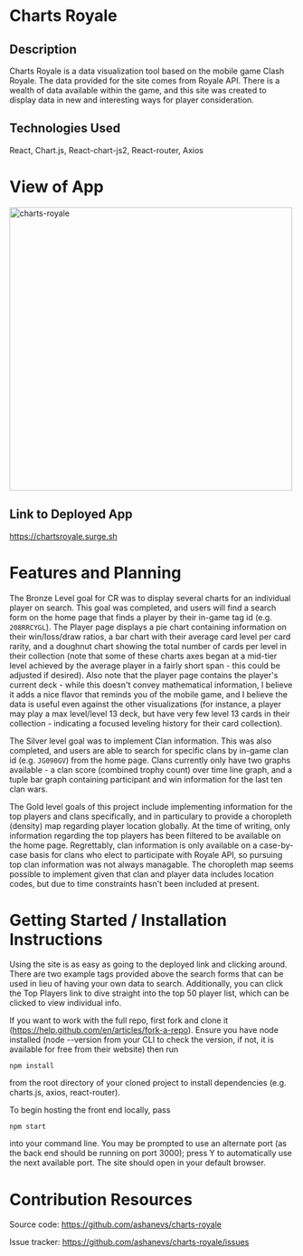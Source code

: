 # Charts Royale

## Description

Charts Royale is a data visualization tool based on the mobile game Clash Royale. The data provided for the site comes from Royale API. There is a wealth of data available within the game, and this site was created to display data in new and interesting ways for player consideration.

## Technologies Used

React, Chart.js, React-chart-js2, React-router, Axios

# View of App

<img src="#" alt="charts-royale" width=500>

## Link to Deployed App

https://chartsroyale.surge.sh

# Features and Planning

The Bronze Level goal for CR was to display several charts for an individual player on search. This goal was completed, and users will find a search form on the home page that finds a player by their in-game tag id (e.g. `208RRCYGL`). The Player page displays a pie chart containing information on their win/loss/draw ratios, a bar chart with their average card level per card rarity, and a doughnut chart showing the total number of cards per level in their collection (note that some of these charts axes began at a mid-tier level achieved by the average player in a fairly short span - this could be adjusted if desired). Also note that the player page contains the player's current deck - while this doesn't convey mathematical information, I believe it adds a nice flavor that reminds you of the mobile game, and I believe the data is useful even against the other visualizations (for instance, a player may play a max level/level 13 deck, but have very few level 13 cards in their collection - indicating a focused leveling history for their card collection).

The Silver level goal was to implement Clan information. This was also completed, and users are able to search for specific clans by in-game clan id (e.g. `JG090GV`) from the home page. Clans currently only have two graphs available - a clan score (combined trophy count) over time line graph, and a tuple bar graph containing participant and win information for the last ten clan wars.

The Gold level goals of this project include implementing information for the top players and clans specifically, and in particulary to provide a choropleth (density) map regarding player location globally. At the time of writing, only information regarding the top players has been filtered to be available on the home page. Regrettably, clan information is only available on a case-by-case basis for clans who elect to participate with Royale API, so pursuing top clan information was not always managable. The choropleth map seems possible to implement given that clan and player data includes location codes, but due to time constraints hasn't been included at present.

# Getting Started / Installation Instructions

Using the site is as easy as going to the deployed link and clicking around. There are two example tags provided above the search forms that can be used in lieu of having your own data to search. Additionally, you can click the Top Players link to dive straight into the top 50 player list, which can be clicked to view individual info.

If you want to work with the full repo, first fork and clone it (https://help.github.com/en/articles/fork-a-repo). Ensure you have node installed (node --version from your CLI to check the version, if not, it is available for free from their website) then run

```
npm install
```

from the root directory of your cloned project to install dependencies (e.g. charts.js, axios, react-router).

To begin hosting the front end locally, pass

```
npm start
```

into your command line. You may be prompted to use an alternate port (as the back end should be running on port 3000); press Y to automatically use the next available port. The site should open in your default browser.

# Contribution Resources

Source code: https://github.com/ashanevs/charts-royale

Issue tracker: https://github.com/ashanevs/charts-royale/issues
